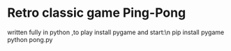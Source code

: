 # Retro classic game Ping-Pong
written fully in python ,to play install pygame and start:\n
pip install pygame
python pong.py 
